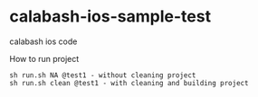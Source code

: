 calabash-ios-sample-test
========================

calabash ios code

How to run project

	sh run.sh NA @test1 - without cleaning project
	sh run.sh clean @test1 - with cleaning and building project